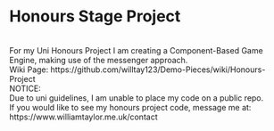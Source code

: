 # Honours Stage Project
</br>
For my Uni Honours Project I am creating a Component-Based Game Engine, making use of the messenger approach.
</br>
Wiki Page: https://github.com/willtay123/Demo-Pieces/wiki/Honours-Project
</br>
NOTICE:
</br>
Due to uni guidelines, I am unable to place my code on a public repo.
</br>
If you would like to see my honours project code, message me at:
</br>
https://www.williamtaylor.me.uk/contact
